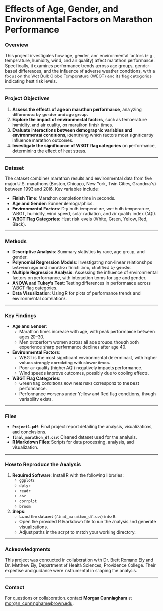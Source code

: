 # Effects of Age, Gender, and Environmental Factors on Marathon Performance

### **Overview**
This project investigates how age, gender, and environmental factors (e.g., temperature, humidity, wind, and air quality) affect marathon performance. Specifically, it examines performance trends across age groups, gender-based differences, and the influence of adverse weather conditions, with a focus on the Wet Bulb Globe Temperature (WBGT) and its flag categories indicating heat risk levels.

---

### **Project Objectives**
1. **Assess the effects of age on marathon performance**, analyzing differences by gender and age group.
2. **Explore the impact of environmental factors**, such as temperature, humidity, and air quality, on marathon finish times.
3. **Evaluate interactions between demographic variables and environmental conditions**, identifying which factors most significantly influence marathon outcomes.
4. **Investigate the significance of WBGT flag categories** on performance, determining the effect of heat stress.

---

### **Dataset**
The dataset combines marathon results and environmental data from five major U.S. marathons (Boston, Chicago, New York, Twin Cities, Grandma's) between 1993 and 2016. Key variables include:
- **Finish Time**: Marathon completion time in seconds.
- **Age and Gender**: Runner demographics.
- **Environmental Factors**: Dry bulb temperature, wet bulb temperature, WBGT, humidity, wind speed, solar radiation, and air quality index (AQI).
- **WBGT Flag Categories**: Heat risk levels (White, Green, Yellow, Red, Black).

---

### **Methods**
- **Descriptive Analysis**: Summary statistics by race, age group, and gender.
- **Polynomial Regression Models**: Investigating non-linear relationships between age and marathon finish time, stratified by gender.
- **Multiple Regression Analysis**: Assessing the influence of environmental factors on performance, with interaction terms for age and gender.
- **ANOVA and Tukey’s Test**: Testing differences in performance across WBGT flag categories.
- **Data Visualization**: Using R for plots of performance trends and environmental correlations.

---

### **Key Findings**
- **Age and Gender**:
  - Marathon times increase with age, with peak performance between ages 20–30.
  - Men outperform women across all age groups, though both experience sharp performance declines after age 40.
- **Environmental Factors**:
  - WBGT is the most significant environmental determinant, with higher values strongly correlating with slower times.
  - Poor air quality (higher AQI) negatively impacts performance.
  - Wind speeds improve outcomes, possibly due to cooling effects.
- **WBGT Flag Categories**:
  - Green flag conditions (low heat risk) correspond to the best performance.
  - Performance worsens under Yellow and Red flag conditions, though variability exists.

---

### **Files**
- **`Project1.pdf`**: Final project report detailing the analysis, visualizations, and conclusions.
- **`final_marathon_df.csv`**: Cleaned dataset used for the analysis.
- **R Markdown Files**: Scripts for data processing, analysis, and visualization.

---

### **How to Reproduce the Analysis**
1. **Required Software**: Install R with the following libraries:
   - `ggplot2`
   - `dplyr`
   - `readr`
   - `car`
   - `corrplot`
   - `broom`
2. **Steps**:
   - Load the dataset (`final_marathon_df.csv`) into R.
   - Open the provided R Markdown file to run the analysis and generate visualizations.
   - Adjust paths in the script to match your working directory.

---

### **Acknowledgments**
This project was conducted in collaboration with Dr. Brett Romano Ely and Dr. Matthew Ely, Department of Health Sciences, Providence College. Their expertise and guidance were instrumental in shaping the analysis.

---

### **Contact**
For questions or collaboration, contact **Morgan Cunningham** at [morgan_cunningham@brown.edu](mailto:morgan_cunningham@brown.edu).

